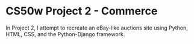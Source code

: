 # CS50w Project 2 - Commerce
In Project 2, I attempt to recreate an eBay-like auctions site using Python, HTML, CSS, and the Python-Django framework.